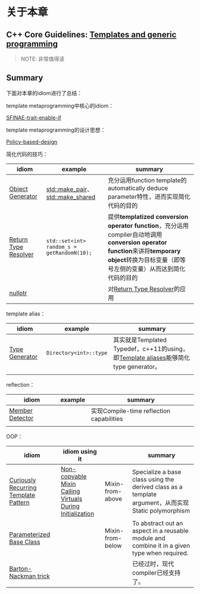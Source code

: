 # 关于本章



## C++ Core Guidelines: [Templates and generic programming](https://isocpp.github.io/CppCoreGuidelines/CppCoreGuidelines#S-templates)

> NOTE: 非常值得读

## Summary

下面对本章的idiom进行了总结：

template metaprogramming中核心的idiom：

[SFINAE-trait-enable-if](./SFINAE-trait-enable-if/index.md)

template metaprogramming的设计思想：

[Policy-based-design](./Policy-based-design/Policy-based-design.md)

简化代码的技巧：

| idiom                                                        | example                                                      | summary                                                      |
| ------------------------------------------------------------ | ------------------------------------------------------------ | ------------------------------------------------------------ |
| [Object Generator](./Object-Generator/Object-Generator.md)   | [std::make_pair](https://en.cppreference.com/w/cpp/utility/pair/make_pair)、[std::make_shared](https://en.cppreference.com/w/cpp/memory/shared_ptr/make_shared) | 充分运用function template的automatically deduce parameter特性，进而实现简化代码的目的 |
| [Return Type Resolver](./Return-Type-Resolver/Return-Type-Resolver.md) | `std::set<int> random_s = getRandomN(10);`                   | 提供**templatized conversion operator function**，充分运用compiler自动地调用**conversion operator function**来讲将**temporary object**转换为目标变量（即等号左侧的变量）从而达到简化代码的目的 |
| [nullptr](./nullptr/nullptr.md)                              |                                                              | 对[Return Type Resolver](./Return-Type-Resolver/Return-Type-Resolver.md)的应用 |



template alias：

| idiom                                                | example                | summary                                                      |
| ---------------------------------------------------- | ---------------------- | ------------------------------------------------------------ |
| [Type Generator](./Type-Generator/Type-Generator.md) | `Directory<int>::type` | 其实就是Templated Typedef，c++11的using，即[Template aliases](https://en.wikipedia.org/wiki/C++11#Template_aliases)能够简化type generator。 |
|                                                      |                        |                                                              |

reflection：

| idiom                                                   | example | summary                                  |
| ------------------------------------------------------- | ------- | ---------------------------------------- |
| [Member Detector](./Member-Detector/Member-Detector.md) |         | 实现Compile-time reflection capabilities |
|                                                         |         |                                          |



OOP：

| idiom                                                        | idiom using it                                               |                  | summary                                                      |
| ------------------------------------------------------------ | ------------------------------------------------------------ | ---------------- | ------------------------------------------------------------ |
| [Curiously Recurring Template Pattern](./Curiously-recurring-template-pattern/Curiously-recurring-template-pattern.md) | [Non-copyable Mixin](https://en.wikibooks.org/wiki/More_C%2B%2B_Idioms/Non-copyable_Mixin) <br>[Calling Virtuals During Initialization](https://en.wikibooks.org/wiki/More_C%2B%2B_Idioms/Calling_Virtuals_During_Initialization) | Mixin-from-above | Specialize a base class using the derived class as a template argument，从而实现Static polymorphism |
| [Parameterized Base Class](./Parameterized-Base-Class/Parameterized-Base-Class.md) |                                                              | Mixin-from-below | To abstract out an aspect in a reusable module and combine it in a given type when required. |
| [Barton-Nackman trick](Barton–Nackman-trick/Barton–Nackman-trick.md) |                                                              |                  | 已经过时，现代compiler已经支持了。                           |

